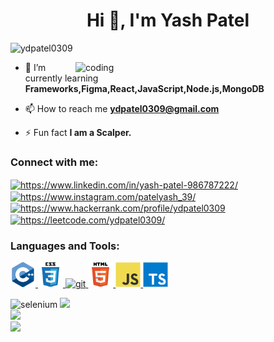<h1 align="center">Hi 👋, I'm Yash Patel</h1>
<p align="left"> <img src="https://komarev.com/ghpvc/?username=ydpatel0309&label=Profile%20views&color=0e75b6&style=flat" alt="ydpatel0309" /> </p>
<img align="right" alt="coding" width="400" src="https://github-production-user-asset-6210df.s3.amazonaws.com/91671051/326071307-e2423a84-67b6-4299-b6f1-9d47e18811d6.gif?X-Amz-Algorithm=AWS4-HMAC-SHA256&X-Amz-Credential=AKIAVCODYLSA53PQK4ZA%2F20240426%2Fus-east-1%2Fs3%2Faws4_request&X-Amz-Date=20240426T181101Z&X-Amz-Expires=300&X-Amz-Signature=9aa5265a4aa19940ab1606f1bd7178ec2bce685f1544f16bda8a6a0dbe5e8bda&X-Amz-SignedHeaders=host&actor_id=91671051&key_id=0&repo_id=710218372">



- 🌱 I’m currently learning **Frameworks,Figma,React,JavaScript,Node.js,MongoDB**

- 📫 How to reach me **ydpatel0309@gmail.com**

- ⚡ Fun fact **I am a Scalper.**

<h3 align="left">Connect with me:</h3>
<p align="left">
<a href="https://linkedin.com/in/https://www.linkedin.com/in/yash-patel-986787222/" target="blank"><img align="center" src="https://raw.githubusercontent.com/rahuldkjain/github-profile-readme-generator/master/src/images/icons/Social/linked-in-alt.svg" alt="https://www.linkedin.com/in/yash-patel-986787222/" height="30" width="40" /></a>
<a href="https://instagram.com/https://www.instagram.com/patelyash_39/" target="blank"><img align="center" src="https://raw.githubusercontent.com/rahuldkjain/github-profile-readme-generator/master/src/images/icons/Social/instagram.svg" alt="https://www.instagram.com/patelyash_39/" height="30" width="40" /></a>
<a href="https://www.hackerrank.com/https://www.hackerrank.com/profile/ydpatel0309" target="blank"><img align="center" src="https://raw.githubusercontent.com/rahuldkjain/github-profile-readme-generator/master/src/images/icons/Social/hackerrank.svg" alt="https://www.hackerrank.com/profile/ydpatel0309" height="30" width="40" /></a>
<a href="https://www.leetcode.com/https://leetcode.com/ydpatel0309/" target="blank"><img align="center" src="https://raw.githubusercontent.com/rahuldkjain/github-profile-readme-generator/master/src/images/icons/Social/leet-code.svg" alt="https://leetcode.com/ydpatel0309/" height="30" width="40" /></a>
</p>

<h3 align="left">Languages and Tools:</h3>
<p align="left"> <a href="https://www.w3schools.com/cpp/" target="_blank" rel="noreferrer"> <img src="https://raw.githubusercontent.com/devicons/devicon/master/icons/cplusplus/cplusplus-original.svg" alt="cplusplus" width="40" height="40"/> </a> <a href="https://www.w3schools.com/css/" target="_blank" rel="noreferrer"> <img src="https://raw.githubusercontent.com/devicons/devicon/master/icons/css3/css3-original-wordmark.svg" alt="css3" width="40" height="40"/> </a> <a href="https://git-scm.com/" target="_blank" rel="noreferrer"> <img src="https://www.vectorlogo.zone/logos/git-scm/git-scm-icon.svg" alt="git" width="40" height="40"/> </a> <a href="https://www.w3.org/html/" target="_blank" rel="noreferrer"> <img src="https://raw.githubusercontent.com/devicons/devicon/master/icons/html5/html5-original-wordmark.svg" alt="html5" width="40" height="40"/> </a> <a href="https://developer.mozilla.org/en-US/docs/Web/JavaScript" target="_blank" rel="noreferrer"> <img src="https://raw.githubusercontent.com/devicons/devicon/master/icons/javascript/javascript-original.svg" alt="javascript" width="40" height="40"/> </a> <a href="https://www.typescriptlang.org/" target="_blank" rel="noreferrer"> <img src="https://raw.githubusercontent.com/devicons/devicon/master/icons/typescript/typescript-original.svg" alt="typescript" width="40" height="40"/> </a> </p> <img src="https://raw.githubusercontent.com/detain/svg-logos/780f25886640cef088af994181646db2f6b1a3f8/svg/selenium-logo.svg" alt="selenium" width="40" height="40"/> </a> <a href="https://www.typescriptlang.org/" target="_blank" rel="noreferrer"> <img 

![](https://github-readme-stats.vercel.app/api?username=ydpatel0309&theme=dark&hide_border=false&include_all_commits=false&count_private=false)<br/>
![](https://github-readme-streak-stats.herokuapp.com/?user=ydpatel0309&theme=dark&hide_border=false)<br/>
![](https://github-readme-stats.vercel.app/api/top-langs/?username=ydpatel0309&theme=dark&hide_border=false&include_all_commits=false&count_private=false&layout=compact)

